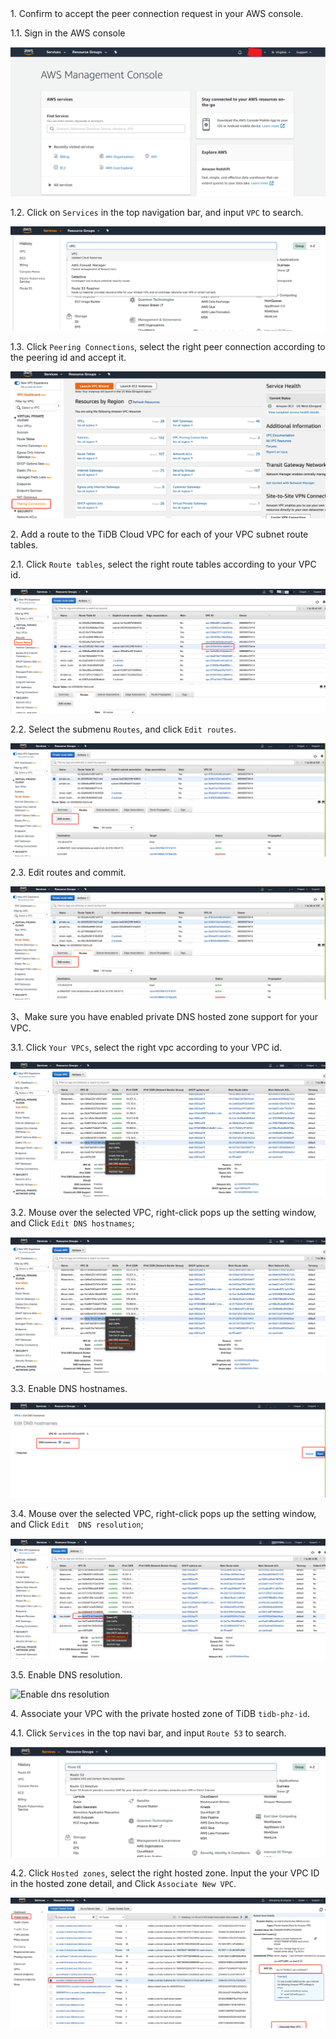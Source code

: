 <NavColumns>
<NavColumn>
<ColumnTitle>1. Confirm to accept the peer connection request in your AWS console. </ColumnTitle>

1.1. Sign in the AWS console

![Sign-in-aws](/peering/img/sign-in-aws.png)

1.2. Click on `Services` in the top navigation bar, and input `VPC` to search.

![Services](/peering/img/vpc-search.jpg)

1.3. Click `Peering Connections`,  select the right peer connection according to the peering id and accept it.

![Accept](/peering/img/accept-peering.jpg)

</NavColumn>

<NavColumn>
<ColumnTitle>2. Add a route to the TiDB Cloud VPC for each of your VPC subnet route tables.</ColumnTitle>

2.1. Click `Route tables`,  select the right route tables according to your VPC id. 

![Select-route-tables](/peering/img/select-route-tables.jpg)

2.2. Select the submenu `Routes`,  and click `Edit routes`.

![Find](/peering/img/edit-route.jpg)

2.3. Edit routes and commit.

![Edit-route](/peering/img/edit-route.jpg)

</NavColumn>


<NavColumn>
  
<ColumnTitle>3、Make sure you have enabled private DNS hosted zone support for your VPC.</ColumnTitle>

3.1. Click `Your VPCs`,  select the right vpc according to your VPC id.

![Select-vpc](/peering/img/select-vpc.jpg)

3.2. Mouse over the selected VPC,  right-click pops up the setting window, and Click `Edit DNS hostnames`;

![Edit DNS hostnames](/peering/img/edit-dns-hostnames.jpg)

3.3. Enable DNS hostnames.

![Enable dns hostnames](/peering/img/enable-dns-hostnames.png)

3.4. Mouse over the selected VPC,  right-click pops up the setting window, and Click `Edit  DNS resolution`;

![Edit DNS solution](/peering/img/edit-dns-solution.jpg)

3.5. Enable DNS resolution.

![Enable dns resolution](/peering/img/enable-dns-solution.jpg)

</NavColumn>


<NavColumn>
  
<ColumnTitle>4. Associate your VPC with the private hosted zone of TiDB `tidb-phz-id`. </ColumnTitle>

4.1. Click `Services` in the top navi bar,  and input `Route 53` to search.

![Route 53](/peering/img/route53-search.jpg)

4.2. Click `Hosted zones`,  select the right hosted zone. Input the your VPC ID in the hosted zone detail, and Click `Associate New VPC`.

![Associate](/peering/img/associate.jpg)

</NavColumn>


</NavColumns>
